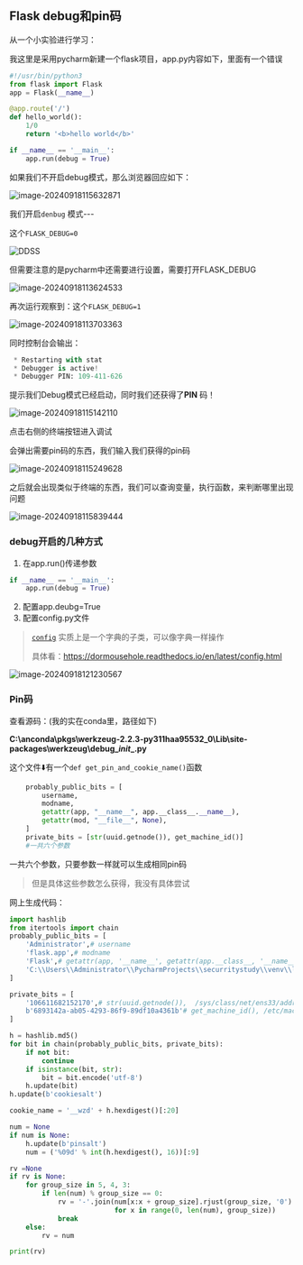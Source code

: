 ## Flask debug和pin码

从一个小实验进行学习：

我这里是采用pycharm新建一个flask项目，app.py内容如下，里面有一个错误

```python
#!/usr/bin/python3
from flask import Flask
app = Flask(__name__)

@app.route('/')
def hello_world():
    1/0    
    return '<b>hello world</b>'

if __name__ == '__main__':
    app.run(debug = True)
```

如果我们不开启debug模式，那么浏览器回应如下：

![image-20240918115632871](https://gitee.com/bx33661/image/raw/master/path/image-20240918115632871.png)

我们开启`denbug` 模式---

这个`FLASK_DEBUG=0`

![DDSS](https://gitee.com/bx33661/image/raw/master/path/image-20240918113751926.png)

但需要注意的是pycharm中还需要进行设置，需要打开FLASK_DEBUG

![image-20240918113624533](https://gitee.com/bx33661/image/raw/master/path/image-20240918113624533.png)

再次运行观察到：这个`FLASK_DEBUG=1`

![image-20240918113703363](https://gitee.com/bx33661/image/raw/master/path/image-20240918113703363.png)

同时控制台会输出：

```python
 * Restarting with stat
 * Debugger is active!
 * Debugger PIN: 109-411-626
```

提示我们Debug模式已经启动，同时我们还获得了**PIN** 码！

![image-20240918115142110](https://gitee.com/bx33661/image/raw/master/path/image-20240918115142110.png)

点击右侧的终端按钮进入调试

会弹出需要pin码的东西，我们输入我们获得的pin码

![image-20240918115249628](https://gitee.com/bx33661/image/raw/master/path/image-20240918115249628.png)

之后就会出现类似于终端的东西，我们可以查询变量，执行函数，来判断哪里出现问题

![image-20240918115839444](https://gitee.com/bx33661/image/raw/master/path/image-20240918115839444.png)



### debug开启的几种方式

1. 在app.run()传递参数

```python
if __name__ == '__main__':
    app.run(debug = True)
```

2. 配置app.deubg=True
3. 配置config.py文件

> [`config`](https://dormousehole.readthedocs.io/en/latest/api.html#flask.Flask.config) 实质上是一个字典的子类，可以像字典一样操作
>
> 具体看：https://dormousehole.readthedocs.io/en/latest/config.html

![image-20240918121230567](https://gitee.com/bx33661/image/raw/master/path/image-20240918121230567.png)



### Pin码

查看源码：(我的实在conda里，路径如下)

**C:\anconda\pkgs\werkzeug-2.2.3-py311haa95532_0\Lib\site-packages\werkzeug\debug\__init__.py**

这个文件⬇️有一个`def get_pin_and_cookie_name()`函数

```python
    probably_public_bits = [
        username,
        modname,
        getattr(app, "__name__", app.__class__.__name__),
        getattr(mod, "__file__", None),
    ]
    private_bits = [str(uuid.getnode()), get_machine_id()]
    #一共六个参数
```

一共六个参数，只要参数一样就可以生成相同pin码

> 但是具体这些参数怎么获得，我没有具体尝试



网上生成代码：

```python
import hashlib
from itertools import chain
probably_public_bits = [
    'Administrator',# username
    'flask.app',# modname
    'Flask',# getattr(app, '__name__', getattr(app.__class__, '__name__'))
    'C:\\Users\\Administrator\\PycharmProjects\\securritystudy\\venv\\lib\\site-packages\\flask\\app.py' # getattr(mod, '__file__', None),
]

private_bits = [
    '106611682152170',# str(uuid.getnode()),  /sys/class/net/ens33/address
    b'6893142a-ab05-4293-86f9-89df10a4361b'# get_machine_id(), /etc/machine-id
]

h = hashlib.md5()
for bit in chain(probably_public_bits, private_bits):
    if not bit:
        continue
    if isinstance(bit, str):
        bit = bit.encode('utf-8')
    h.update(bit)
h.update(b'cookiesalt')

cookie_name = '__wzd' + h.hexdigest()[:20]

num = None
if num is None:
    h.update(b'pinsalt')
    num = ('%09d' % int(h.hexdigest(), 16))[:9]

rv =None
if rv is None:
    for group_size in 5, 4, 3:
        if len(num) % group_size == 0:
            rv = '-'.join(num[x:x + group_size].rjust(group_size, '0')
                          for x in range(0, len(num), group_size))
            break
    else:
        rv = num

print(rv)
```

